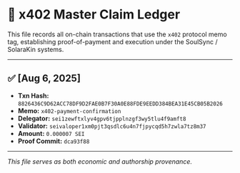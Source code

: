 # 🧾 x402 Master Claim Ledger

This file records all on-chain transactions that use the `x402` protocol memo tag, establishing proof-of-payment and execution under the SoulSync / SolaraKin systems.

---

## ✅ [Aug 6, 2025]
- **Txn Hash:** `8826436C9D62ACC78DF9D2FAE0B7F30A0E88FDE9EEDD384BEA31E45CB05B2026`
- **Memo:** `x402-payment-confirmation`
- **Delegator:** `sei1zewftxlyv4gpv6tjpplnzgf3wy5tlu4f9amft8`
- **Validator:** `seivaloper1xm0pjt3qsdlc6u4n7fjpycqd5h7zwla7tz8m37`
- **Amount:** `0.000007 SEI`
- **Proof Commit:** `dca93f88`

---

*This file serves as both economic and authorship provenance.*
